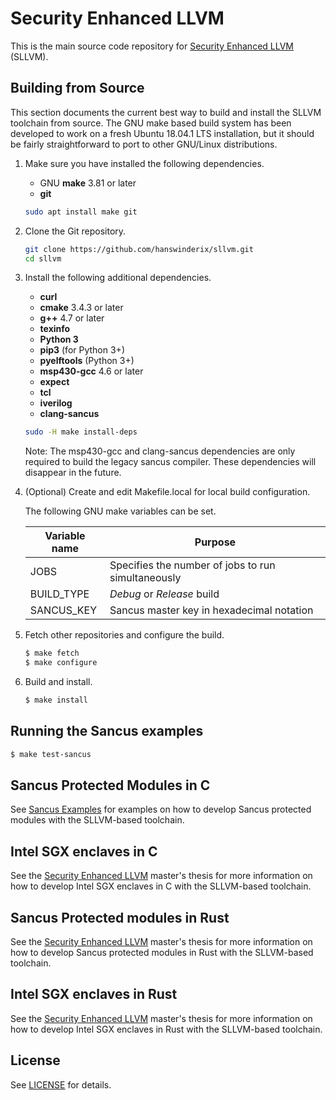 # Security Enhanced LLVM

This is the main source code repository for [Security Enhanced LLVM](https://distrinet.cs.kuleuven.be/software/sancus/publications/winderix18thesis.pdf) 
(SLLVM).

## Building from Source

This section documents the current best way to build and install the SLLVM
toolchain from source. The GNU make based build system has been developed to 
work on a fresh Ubuntu 18.04.1 LTS installation, but it should be fairly 
straightforward to port to other GNU/Linux distributions.

1. Make sure you have installed the following dependencies.

   * GNU **make** 3.81 or later
   * **git**

   ```sh
   sudo apt install make git
   ```

2. Clone the Git repository.

   ```sh
   git clone https://github.com/hanswinderix/sllvm.git
   cd sllvm
   ```

3. Install the following additional dependencies.

   * **curl**
   * **cmake** 3.4.3 or later
   * **g++** 4.7 or later
   * **texinfo**
   * **Python 3**
   * **pip3** (for Python 3+)
   * **pyelftools** (Python 3+)
   * **msp430-gcc** 4.6 or later
   * **expect**
   * **tcl**
   * **iverilog**
   * **clang-sancus**

   ```sh
   sudo -H make install-deps
   ```

   Note: The msp430-gcc and clang-sancus dependencies are only required to 
   build the legacy sancus compiler. These dependencies will disappear in the 
   future.

4. (Optional) Create and edit Makefile.local for local build configuration.

   The following GNU make variables can be set.
   
   | Variable name    | Purpose                                            |
   |------------------|----------------------------------------------------|
   | JOBS             | Specifies the number of jobs to run simultaneously |
   | BUILD\_TYPE      | *Debug* or *Release* build                         |
   | SANCUS\_KEY      | Sancus master key in hexadecimal notation          |

5. Fetch other repositories and configure the build. 

   ```sh
   $ make fetch
   $ make configure
   ```
   
6. Build and install.

   ```sh
   $ make install
   ```

## Running the Sancus examples

   ```sh
   $ make test-sancus
   ```

## Sancus Protected Modules in C

See [Sancus Examples](https://github.com/sancus-pma/sancus-examples) for 
examples on how to develop Sancus protected modules with the SLLVM-based 
toolchain.

## Intel SGX enclaves in C

See the [Security Enhanced LLVM](https://distrinet.cs.kuleuven.be/software/sancus/publications/winderix18thesis.pdf)
master's thesis for more information on how to develop Intel SGX enclaves in C
with the SLLVM-based toolchain.

## Sancus Protected modules in Rust

See the [Security Enhanced LLVM](https://distrinet.cs.kuleuven.be/software/sancus/publications/winderix18thesis.pdf)
master's thesis for more information on how to develop Sancus protected modules
in Rust with the SLLVM-based toolchain.

## Intel SGX enclaves in Rust

See the [Security Enhanced LLVM](https://distrinet.cs.kuleuven.be/software/sancus/publications/winderix18thesis.pdf)
master's thesis for more information on how to develop Intel SGX enclaves
in Rust with the SLLVM-based toolchain.

## License

See [LICENSE](LICENSE) for details.
